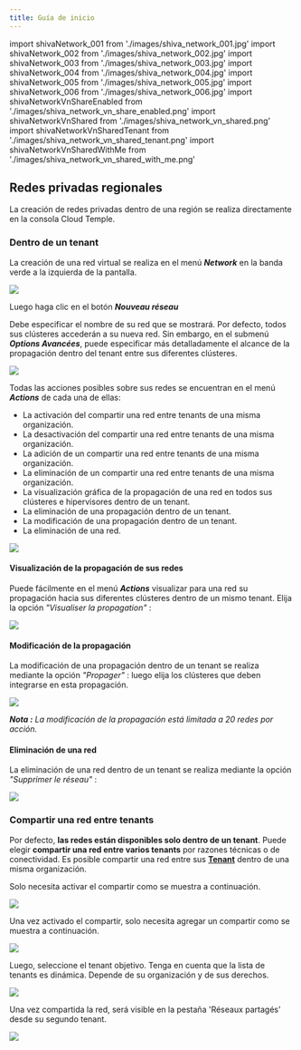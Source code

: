 ```yaml
---
title: Guía de inicio
---
```

import shivaNetwork_001 from './images/shiva_network_001.jpg'
import shivaNetwork_002 from './images/shiva_network_002.jpg'
import shivaNetwork_003 from './images/shiva_network_003.jpg'
import shivaNetwork_004 from './images/shiva_network_004.jpg'
import shivaNetwork_005 from './images/shiva_network_005.jpg'
import shivaNetwork_006 from './images/shiva_network_006.jpg'
import shivaNetworkVnShareEnabled from './images/shiva_network_vn_share_enabled.png'
import shivaNetworkVnShared from './images/shiva_network_vn_shared.png'
import shivaNetworkVnSharedTenant from './images/shiva_network_vn_shared_tenant.png'
import shivaNetworkVnSharedWithMe from './images/shiva_network_vn_shared_with_me.png'


## Redes privadas regionales

La creación de redes privadas dentro de una región se realiza directamente en la consola Cloud Temple.

### Dentro de un tenant

La creación de una red virtual se realiza en el menú __*Network*__ en la banda verde a la izquierda de la pantalla.

<img src={shivaNetwork_001} />

Luego haga clic en el botón __*Nouveau réseau*__

Debe especificar el nombre de su red que se mostrará. Por defecto, todos sus clústeres accederán a su nueva red.
Sin embargo, en el submenú __*Options Avancées*__, puede especificar más detalladamente el alcance de la propagación dentro del tenant entre sus diferentes clústeres.

<img src={shivaNetwork_002} />

Todas las acciones posibles sobre sus redes se encuentran en el menú __*Actions*__ de cada una de ellas:

- La activación del compartir una red entre tenants de una misma organización.
- La desactivación del compartir una red entre tenants de una misma organización.
- La adición de un compartir una red entre tenants de una misma organización.
- La eliminación de un compartir una red entre tenants de una misma organización.
- La visualización gráfica de la propagación de una red en todos sus clústeres e hipervisores dentro de un tenant.
- La eliminación de una propagación dentro de un tenant.
- La modificación de una propagación dentro de un tenant.
- La eliminación de una red.

<img src={shivaNetwork_003} />

#### Visualización de la propagación de sus redes

Puede fácilmente en el menú __*Actions*__ visualizar para una red su propagación hacia sus diferentes clústeres dentro de un mismo tenant.
Elija la opción *"Visualiser la propagation"* :

<img src={shivaNetwork_004} />

#### Modificación de la propagación

La modificación de una propagación dentro de un tenant se realiza mediante la opción *"Propager"* :
luego elija los clústeres que deben integrarse en esta propagación.

<img src={shivaNetwork_005} />

__*Nota :*__ *La modificación de la propagación está limitada a 20 redes por acción.*

#### Eliminación de una red

La eliminación de una red dentro de un tenant se realiza mediante la opción *"Supprimer le réseau"* :

<img src={shivaNetwork_006} />

### Compartir una red entre tenants

Por defecto, __las redes están disponibles solo dentro de un tenant__. Puede elegir __compartir una red entre varios tenants__ por razones técnicas o de conectividad.
Es posible compartir una red entre sus __[Tenant](../../../console/iam/concepts/#tenant)__ dentro de una misma organización.

Solo necesita activar el compartir como se muestra a continuación.

<img src={shivaNetworkVnShareEnabled} />

Una vez activado el compartir, solo necesita agregar un compartir como se muestra a continuación.

<img src={shivaNetworkVnShared} />

Luego, seleccione el tenant objetivo. Tenga en cuenta que la lista de tenants es dinámica.
Depende de su organización y de sus derechos.

<img src={shivaNetworkVnSharedTenant} />

Una vez compartida la red, será visible en la pestaña 'Réseaux partagés' desde su segundo tenant.

<img src={shivaNetworkVnSharedWithMe} />